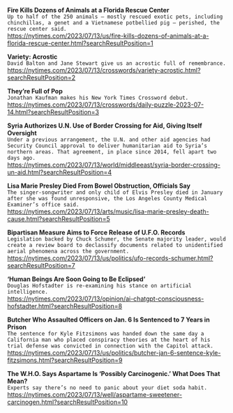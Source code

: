 **Fire Kills Dozens of Animals at a Florida Rescue Center**\
`Up to half of the 250 animals — mostly rescued exotic pets, including chinchillas, a genet and a Vietnamese potbellied pig — perished, the rescue center said.`\
https://nytimes.com/2023/07/13/us/fire-kills-dozens-of-animals-at-a-florida-rescue-center.html?searchResultPosition=1

**Variety: Acrostic**\
`David Balton and Jane Stewart give us an acrostic full of remembrance.`\
https://nytimes.com/2023/07/13/crosswords/variety-acrostic.html?searchResultPosition=2

**They’re Full of Pop**\
`Jonathan Kaufman makes his New York Times Crossword debut.`\
https://nytimes.com/2023/07/13/crosswords/daily-puzzle-2023-07-14.html?searchResultPosition=3

**Syria Authorizes U.N. Use of Border Crossing for Aid, Giving Itself Oversight**\
`Under a previous arrangement, the U.N. and other aid agencies had Security Council approval to deliver humanitarian aid to Syria’s northern areas. That agreement, in place since 2014, fell apart two days ago.`\
https://nytimes.com/2023/07/13/world/middleeast/syria-border-crossing-un-aid.html?searchResultPosition=4

**Lisa Marie Presley Died From Bowel Obstruction, Officials Say**\
`The singer-songwriter and only child of Elvis Presley died in January after she was found unresponsive, the Los Angeles County Medical Examiner’s office said.`\
https://nytimes.com/2023/07/13/arts/music/lisa-marie-presley-death-cause.html?searchResultPosition=5

**Bipartisan Measure Aims to Force Release of U.F.O. Records**\
`Legislation backed by Chuck Schumer, the Senate majority leader, would create a review board to declassify documents related to unidentified aerial phenomena across the government.`\
https://nytimes.com/2023/07/13/us/politics/ufo-records-schumer.html?searchResultPosition=7

**‘Human Beings Are Soon Going to Be Eclipsed’**\
`Douglas Hofstadter is re-examining his stance on artificial intelligence.`\
https://nytimes.com/2023/07/13/opinion/ai-chatgpt-consciousness-hofstadter.html?searchResultPosition=8

**Butcher Who Assaulted Officers on Jan. 6 Is Sentenced to 7 Years in Prison**\
`The sentence for Kyle Fitzsimons was handed down the same day a California man who placed conspiracy theories at the heart of his trial defense was convicted in connection with the Capitol attack.`\
https://nytimes.com/2023/07/13/us/politics/butcher-jan-6-sentence-kyle-fitzsimons.html?searchResultPosition=9

**The W.H.O. Says Aspartame Is ‘Possibly Carcinogenic.’ What Does That Mean?**\
`Experts say there’s no need to panic about your diet soda habit.`\
https://nytimes.com/2023/07/13/well/aspartame-sweetener-carcinogen.html?searchResultPosition=10

